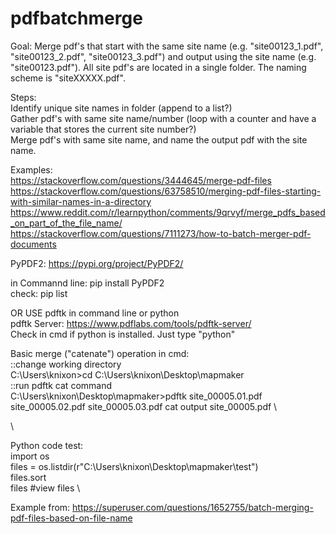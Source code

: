 # pdfbatchmerge

Goal:  Merge pdf's that start with the same site name (e.g. "site00123_1.pdf", "site00123_2.pdf", "site00123_3.pdf") and output using the site name (e.g. "site00123.pdf").  All site pdf's are located in a single folder.  The naming scheme is "siteXXXXX.pdf".

Steps:\
Identify unique site names in folder (append to a list?)\
Gather pdf's with same site name/number (loop with a counter and have a variable that stores the current site number?)\
Merge pdf's with same site name, and name the output pdf with the site name.


Examples:\
https://stackoverflow.com/questions/3444645/merge-pdf-files \
https://stackoverflow.com/questions/63758510/merging-pdf-files-starting-with-similar-names-in-a-directory \
https://www.reddit.com/r/learnpython/comments/9qrvyf/merge_pdfs_based_on_part_of_the_file_name/ \
https://stackoverflow.com/questions/7111273/how-to-batch-merger-pdf-documents 


PyPDF2:  https://pypi.org/project/PyPDF2/

in Commannd line:  pip install PyPDF2  \
check:  pip list

OR USE pdftk in command line or python \
pdftk Server:  https://www.pdflabs.com/tools/pdftk-server/ \
Check in cmd if python is installed.  Just type "python"

Basic merge ("catenate") operation in cmd: \
::change working directory \
C:\Users\knixon>cd C:\Users\knixon\Desktop\mapmaker \
::run pdftk cat command \
C:\Users\knixon\Desktop\mapmaker>pdftk site_00005.01.pdf site_00005.02.pdf site_00005.03.pdf cat output site_00005.pdf \

\

Python code test:\
import os\
files = os.listdir(r"C:\Users\knixon\Desktop\mapmaker\test")\
files.sort\
files #view files \


Example from:  https://superuser.com/questions/1652755/batch-merging-pdf-files-based-on-file-name

